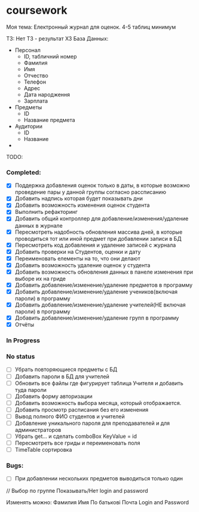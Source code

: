 # coursework
Моя тема: Електронный журнал для оценок.
4-5 таблиц минимум

ТЗ: Нет ТЗ - результат ХЗ
База Данных:
  - Персонал
    - ID, табличний номер
    - Фамилия
    - Имя
    - Отчество
    - Телефон
    - Адрес
    - Дата народження
    - Зарплата
  - Предметы
    - ID
    - Название предмета
  - Аудитории
    - ID
    - Название
  - 


TODO:
### Completed:
- [x] Поддержка добавления оценок только в даты, 
  в которые возможно проведение пары у данной группы согласно рассписанию
- [x] Добавить надпись которая будет показывать дни
- [x] Добавить возможность изменения оценок студента
- [x] Выполнить рефакторинг
- [x] Добавить общий контроллер для добавление/изменения/удаление данных в журнале
- [x] Пересмотреть надобность обновления массива дней, 
  в которые проводиться тот или иной предмет при добавлении записи в БД
- [x] Пересмотреть код добавления и удаление записей с журнала
- [x] Добавить проверки на Студентов, оценки и дату
- [x] Переименовать елементы на то, что они делают
- [x] Добавить возможность удаление оценок у студента
- [x] Добавить возможность обновления данных в панеле изменения при выборе их на гриде
- [x] Добавить добавление/изменение/удаление предметов в программу
- [x] Добавить добавление/изменение/удаление учеников(включая пароли) в программу
- [x] Добавить добавление/изменение/удаление учителей(НЕ включая пароли) в программу
- [x] Добавить добавление/изменение/удаление групп в программу
- [x] Отчёты

### In Progress
### No status
- [ ] Убрать повторяющиеся предметы с БД
- [ ] Добавить пароли в БД для учителей
- [ ] Обновить все файлы где фигурирует таблица Учителя и добавить туда пароли
- [ ] Добавить форму авторизации
- [ ] Добавить возможность выбора месяца, который отображается.
- [ ] Добавить просмотр расписания без его изменения
- [ ] Вывод полного ФИО студентов и учителей
- [ ] Добавление уникального пароля для преподавателей и для администраторов
- [ ] Убрать get... и сделать comboBox KeyValue = id
- [ ] Пересмотреть все гриды и переименовать поля
- [ ] TimeTable сортировка

### Bugs:
- [ ] При добавлении нескольких предметов выводиться только один

// 
Выбор по группе
Показывать/Нет login and password

Изменять можно:
Фамилия
Имя
По батькові
Почта
Login and Password